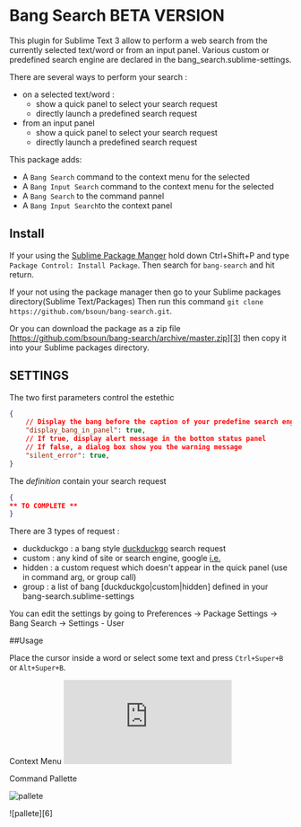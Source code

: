 Bang Search **BETA VERSION**
=============

This plugin for Sublime Text 3 allow to perform a web search from the currently selected text/word
or from an input panel.
Various custom or predefined search engine are declared in the bang_search.sublime-settings.

There are several ways to perform your search :
* on a selected text/word :
	- show a quick panel to select your search request
	- directly launch a predefined search request	
* from an input panel
	- show a quick panel to select your search request
	- directly launch a predefined search request	

This package adds: 

* A `Bang Search` command to the context menu for the selected
* A `Bang Input Search` command to the context menu for the selected
* A `Bang Search` to the command pannel
* A `Bang Input Search`to the context panel

## Install

If your using the [Sublime Package Manger][2] hold down Ctrl+Shift+P and type
`Package Control: Install Package`. Then search for `bang-search` and hit return.

If your not using the package manager then go to your Sublime packages directory(Sublime Text/Packages) Then run this command `git clone https://github.com/bsoun/bang-search.git`.

Or you can download the package as a zip file [https://github.com/bsoun/bang-search/archive/master.zip][3] then copy it into your Sublime packages directory.


## SETTINGS
The two first parameters control the estethic
```json
{
	// Display the bang before the caption of your predefine search engine
    "display_bang_in_panel": true,
    // If true, display alert message in the bottom status panel
    // If false, a dialog box show you the warning message
    "silent_error": true,
}
```
The *definition* contain your search request
```json
{
** TO COMPLETE **
}
```
There are 3 types of request :
- duckduckgo : a bang style [duckduckgo][5] search request
- custom : any kind of site or search engine, google [i.e.][4]
- hidden : a custom request which doesn't appear in the quick panel (use in command arg, or group call)
- group : a list of bang [duckduckgo|custom|hidden] defined in your bang-search.sublime-settings


You can edit the settings by going to Preferences -> Package Settings -> Bang Search -> Settings - User

##Usage

Place the cursor inside a word or select some text and press `Ctrl+Super+B` or `Alt+Super+B`.

Context Menu
![context menu][4]

Command Pallette

![pallete][5]

![pallete][6]

  [1]: http://www.sublimetext.com
  [2]: https://sublime.wbond.net/
  [3]: https://github.com/bsoun/bang-search/archive/master.zip
  [4]: http://www.googleguide.com/advanced_operators_reference.html
  [5]: https://duckduckgo.com/bang

